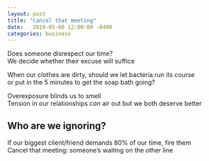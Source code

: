 ```yaml
---
layout: post
title: "Cancel that meeting"
date:   2019-05-08 12:00:00 -0400
categories: business
---
```

Does someone disrespect our time?  
We decide whether their excuse will suffice

When our clothes are dirty, should we let bacteria run its course  
or put in the 5 minutes to get the soap bath going?

Overexposure blinds us to smell  
Tension in our relationships _can_ air out but we both deserve better

## Who are we ignoring?

If our biggest client/friend demands 80% of our time, fire them  
Cancel that meeting: someone’s waiting on the other line
